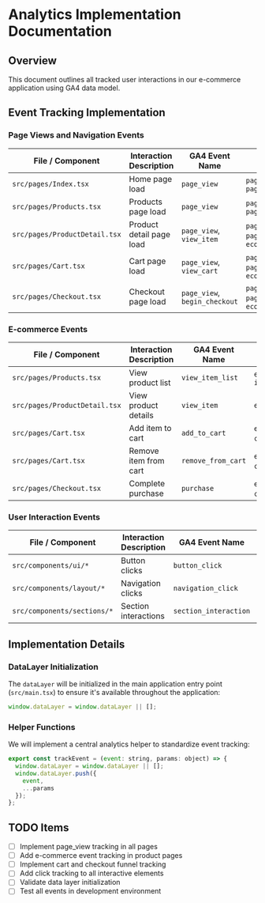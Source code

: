 # Analytics Implementation Documentation

## Overview
This document outlines all tracked user interactions in our e-commerce application using GA4 data model.

## Event Tracking Implementation

### Page Views and Navigation Events

| File / Component | Interaction Description | GA4 Event Name | Parameters |
|-----------------|------------------------|----------------|------------|
| `src/pages/Index.tsx` | Home page load | `page_view` | `page_path`, `page_title` |
| `src/pages/Products.tsx` | Products page load | `page_view` | `page_path`, `page_title` |
| `src/pages/ProductDetail.tsx` | Product detail page load | `page_view`, `view_item` | `page_path`, `page_title`, `ecommerce.items[]` |
| `src/pages/Cart.tsx` | Cart page load | `page_view`, `view_cart` | `page_path`, `page_title`, `ecommerce` |
| `src/pages/Checkout.tsx` | Checkout page load | `page_view`, `begin_checkout` | `page_path`, `page_title`, `ecommerce` |

### E-commerce Events

| File / Component | Interaction Description | GA4 Event Name | Parameters |
|-----------------|------------------------|----------------|------------|
| `src/pages/Products.tsx` | View product list | `view_item_list` | `ecommerce.items[]`, `item_list_name` |
| `src/pages/ProductDetail.tsx` | View product details | `view_item` | `ecommerce.items[]` |
| `src/pages/Cart.tsx` | Add item to cart | `add_to_cart` | `ecommerce.items[]`, `currency`, `value` |
| `src/pages/Cart.tsx` | Remove item from cart | `remove_from_cart` | `ecommerce.items[]`, `currency`, `value` |
| `src/pages/Checkout.tsx` | Complete purchase | `purchase` | `ecommerce.transaction_id`, `currency`, `value`, `items[]` |

### User Interaction Events

| File / Component | Interaction Description | GA4 Event Name | Parameters |
|-----------------|------------------------|----------------|------------|
| `src/components/ui/*` | Button clicks | `button_click` | `button_text`, `destination` |
| `src/components/layout/*` | Navigation clicks | `navigation_click` | `link_text`, `destination` |
| `src/components/sections/*` | Section interactions | `section_interaction` | `section_name`, `interaction_type` |

## Implementation Details

### DataLayer Initialization
The `dataLayer` will be initialized in the main application entry point (`src/main.tsx`) to ensure it's available throughout the application:

```javascript
window.dataLayer = window.dataLayer || [];
```

### Helper Functions
We will implement a central analytics helper to standardize event tracking:

```javascript
export const trackEvent = (event: string, params: object) => {
  window.dataLayer = window.dataLayer || [];
  window.dataLayer.push({
    event,
    ...params
  });
};
```

## TODO Items
- [ ] Implement page_view tracking in all pages
- [ ] Add e-commerce event tracking in product pages
- [ ] Implement cart and checkout funnel tracking
- [ ] Add click tracking to all interactive elements
- [ ] Validate data layer initialization
- [ ] Test all events in development environment 